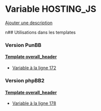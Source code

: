 # Variable HOSTING_JS
[Ajouter une description](https://fa-tvars.appspot.com/HOSTING_JS)

n## Utilisations dans les templates

### Version PunBB

#### [Template overall_header](punbb/overall_header.md)
* [Variable à la ligne 172](../punbb/overall_header.tpl#L172)

### Version phpBB2

#### [Template overall_header](subsilver/overall_header.md)
* [Variable à la ligne 178](../subsilver/overall_header.tpl#L178)